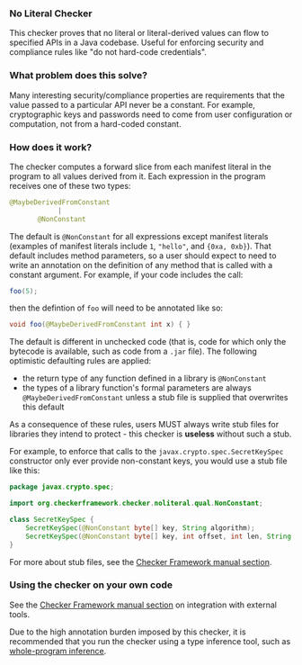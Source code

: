 ### No Literal Checker

This checker proves that no literal or literal-derived values can flow to 
specified APIs in a Java codebase. Useful for enforcing security and compliance 
rules like "do not hard-code credentials".

### What problem does this solve?

Many interesting security/compliance properties are requirements that the value
passed to a particular API never be a constant. For example, cryptographic keys 
and passwords need to come from user configuration or computation, not from a 
hard-coded constant.

### How does it work?

The checker computes a forward slice from each manifest literal in the program
to all values derived from it. Each expression in the program receives one of
these two types:

```java
@MaybeDerivedFromConstant
            |
       @NonConstant
```

The default is `@NonConstant` for all expressions except manifest literals (examples
of manifest literals include `1`, `"hello"`, and `{0xa, 0xb}`). That default includes
method parameters, so a user should expect to need to write an annotation on the definition
of any method that is called with a constant argument. For example, if your code includes
the call:
```java
foo(5);
```
then the defintion of `foo` will need to be annotated like so:
```java
void foo(@MaybeDerivedFromConstant int x) { }
```

The default is different in unchecked code (that is, code for which
only the bytecode is available, such as code from a `.jar` file). The following
optimistic defaulting rules are applied:
* the return type of any function defined in a library is `@NonConstant`
* the types of a library function's formal parameters are always `@MaybeDerivedFromConstant` 
unless a stub file is supplied that overwrites this default

As a consequence of these rules, users MUST always write stub files for libraries
they intend to protect - this checker is **useless** without such a stub.

For example, to enforce that calls to the `javax.crypto.spec.SecretKeySpec` constructor
only ever provide non-constant keys, you would use a stub file like this:

```java
package javax.crypto.spec;

import org.checkerframework.checker.noliteral.qual.NonConstant;

class SecretKeySpec {
    SecretKeySpec(@NonConstant byte[] key, String algorithm);
    SecretKeySpec(@NonConstant byte[] key, int offset, int len, String algorithm);
}
```

For more about stub files, see the 
[Checker Framework manual section](https://checkerframework.org/manual/#stub).

### Using the checker on your own code

See the [Checker Framework manual section](https://checkerframework.org/manual/#external-tools)
on integration with external tools.

Due to the high annotation burden imposed by this checker, it is recommended that you
run the checker using a type inference tool, such as 
[whole-program inference](https://checkerframework.org/manual/#type-inference).
